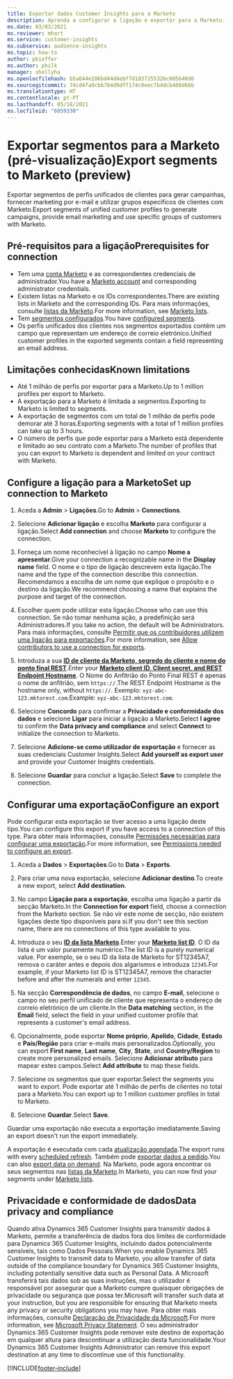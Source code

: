 ```yaml
---
title: Exportar dados Customer Insights para a Marketo
description: Aprenda a configurar a ligação e exportar para a Marketo.
ms.date: 03/03/2021
ms.reviewer: mhart
ms.service: customer-insights
ms.subservice: audience-insights
ms.topic: how-to
author: pkieffer
ms.author: philk
manager: shellyha
ms.openlocfilehash: b5a644e286bd44d4ebf7d1837255326c005b48d6
ms.sourcegitcommit: 74cd4fa9cbb784d9dff174c0eec7b4dcb408d66b
ms.translationtype: HT
ms.contentlocale: pt-PT
ms.lasthandoff: 05/18/2021
ms.locfileid: "6059330"
---
```

# <a name="export-segments-to-marketo-preview"></a><span data-ttu-id="5469d-103">Exportar segmentos para a Marketo (pré-visualização)</span><span class="sxs-lookup"><span data-stu-id="5469d-103">Export segments to Marketo (preview)</span></span>

<span data-ttu-id="5469d-104">Exportar segmentos de perfis unificados de clientes para gerar campanhas, fornecer marketing por e-mail e utilizar grupos específicos de clientes com Marketo.</span><span class="sxs-lookup"><span data-stu-id="5469d-104">Export segments of unified customer profiles to generate campaigns, provide email marketing and use specific groups of customers with Marketo.</span></span>

## <a name="prerequisites-for-connection"></a><span data-ttu-id="5469d-105">Pré-requisitos para a ligação</span><span class="sxs-lookup"><span data-stu-id="5469d-105">Prerequisites for connection</span></span>

-   <span data-ttu-id="5469d-106">Tem uma [conta Marketo](https://login.marketo.com/) e as correspondentes credenciais de administrador.</span><span class="sxs-lookup"><span data-stu-id="5469d-106">You have a [Marketo account](https://login.marketo.com/) and corresponding administrator credentials.</span></span>
-   <span data-ttu-id="5469d-107">Existem listas na Marketo e os IDs correspondentes.</span><span class="sxs-lookup"><span data-stu-id="5469d-107">There are existing lists in Marketo and the corresponding IDs.</span></span> <span data-ttu-id="5469d-108">Para mais informações, consulte [listas da Marketo](https://docs.marketo.com/display/public/DOCS/Understanding+Static+Lists).</span><span class="sxs-lookup"><span data-stu-id="5469d-108">For more information, see [Marketo lists](https://docs.marketo.com/display/public/DOCS/Understanding+Static+Lists).</span></span>
-   <span data-ttu-id="5469d-109">Tem [segmentos configurados](segments.md).</span><span class="sxs-lookup"><span data-stu-id="5469d-109">You have [configured segments](segments.md).</span></span>
-   <span data-ttu-id="5469d-110">Os perfis unificados dos clientes nos segmentos exportados contêm um campo que representam um endereço de correio eletrónico.</span><span class="sxs-lookup"><span data-stu-id="5469d-110">Unified customer profiles in the exported segments contain a field representing an email address.</span></span>

## <a name="known-limitations"></a><span data-ttu-id="5469d-111">Limitações conhecidas</span><span class="sxs-lookup"><span data-stu-id="5469d-111">Known limitations</span></span>

- <span data-ttu-id="5469d-112">Até 1 milhão de perfis por exportar para a Marketo.</span><span class="sxs-lookup"><span data-stu-id="5469d-112">Up to 1 million profiles per export to Marketo.</span></span>
- <span data-ttu-id="5469d-113">A exportação para a Marketo é limitada a segmentos.</span><span class="sxs-lookup"><span data-stu-id="5469d-113">Exporting to Marketo is limited to segments.</span></span>
- <span data-ttu-id="5469d-114">A exportação de segmentos com um total de 1 milhão de perfis pode demorar até 3 horas.</span><span class="sxs-lookup"><span data-stu-id="5469d-114">Exporting segments with a total of 1 million profiles can take up to 3 hours.</span></span> 
- <span data-ttu-id="5469d-115">O número de perfis que pode exportar para a Marketo está dependente e limitado ao seu contrato com a Marketo.</span><span class="sxs-lookup"><span data-stu-id="5469d-115">The number of profiles that you can export to Marketo is dependent and limited on your contract with Marketo.</span></span>

## <a name="set-up-connection-to-marketo"></a><span data-ttu-id="5469d-116">Configure a ligação para a Marketo</span><span class="sxs-lookup"><span data-stu-id="5469d-116">Set up connection to Marketo</span></span>

1. <span data-ttu-id="5469d-117">Aceda a **Admin** > **Ligações**.</span><span class="sxs-lookup"><span data-stu-id="5469d-117">Go to **Admin** > **Connections**.</span></span>

1. <span data-ttu-id="5469d-118">Selecione **Adicionar ligação** e escolha **Marketo** para configurar a ligação.</span><span class="sxs-lookup"><span data-stu-id="5469d-118">Select **Add connection** and choose **Marketo** to configure the connection.</span></span>

1. <span data-ttu-id="5469d-119">Forneça um nome reconhecível à ligação no campo **Nome a apresentar**.</span><span class="sxs-lookup"><span data-stu-id="5469d-119">Give your connection a recognizable name in the **Display name** field.</span></span> <span data-ttu-id="5469d-120">O nome e o tipo de ligação descrevem esta ligação.</span><span class="sxs-lookup"><span data-stu-id="5469d-120">The name and the type of the connection describe this connection.</span></span> <span data-ttu-id="5469d-121">Recomendamos a escolha de um nome que explique o propósito e o destino da ligação.</span><span class="sxs-lookup"><span data-stu-id="5469d-121">We recommend choosing a name that explains the purpose and target of the connection.</span></span>

1. <span data-ttu-id="5469d-122">Escolher quem pode utilizar esta ligação.</span><span class="sxs-lookup"><span data-stu-id="5469d-122">Choose who can use this connection.</span></span> <span data-ttu-id="5469d-123">Se não tomar nenhuma ação, a predefinição será Administradores.</span><span class="sxs-lookup"><span data-stu-id="5469d-123">If you take no action, the default will be Administrators.</span></span> <span data-ttu-id="5469d-124">Para mais informações, consulte [Permitir que os contribuidores utilizem uma ligação para exportações](connections.md#allow-contributors-to-use-a-connection-for-exports).</span><span class="sxs-lookup"><span data-stu-id="5469d-124">For more information, see [Allow contributors to use a connection for exports](connections.md#allow-contributors-to-use-a-connection-for-exports).</span></span>

1. <span data-ttu-id="5469d-125">Introduza a sua **[ID de cliente da Marketo, segredo do cliente e nome do ponto final REST](https://developers.marketo.com/rest-api/authentication/)**.</span><span class="sxs-lookup"><span data-stu-id="5469d-125">Enter your **[Marketo client ID, Client secret, and REST Endpoint Hostname](https://developers.marketo.com/rest-api/authentication/)**.</span></span> <span data-ttu-id="5469d-126">O Nome do Anfitrião do Ponto Final REST é apenas o nome de anfitrião, sem `https://`.</span><span class="sxs-lookup"><span data-stu-id="5469d-126">The REST Endpoint Hostname is the hostname only, without `https://`.</span></span> <span data-ttu-id="5469d-127">Exemplo: `xyz-abc-123.mktorest.com`.</span><span class="sxs-lookup"><span data-stu-id="5469d-127">Example: `xyz-abc-123.mktorest.com`.</span></span> 

1. <span data-ttu-id="5469d-128">Selecione **Concordo** para confirmar a **Privacidade e conformidade dos dados** e selecione **Ligar** para iniciar a ligação a Marketo.</span><span class="sxs-lookup"><span data-stu-id="5469d-128">Select **I agree** to confirm the **Data privacy and compliance** and select **Connect** to initialize the connection to Marketo.</span></span>

1. <span data-ttu-id="5469d-129">Selecione **Adicione-se como utilizador de exportação** e fornecer as suas credenciais Customer Insights.</span><span class="sxs-lookup"><span data-stu-id="5469d-129">Select **Add yourself as export user** and provide your Customer Insights credentials.</span></span>

1. <span data-ttu-id="5469d-130">Selecione **Guardar** para concluir a ligação.</span><span class="sxs-lookup"><span data-stu-id="5469d-130">Select **Save** to complete the connection.</span></span>

## <a name="configure-an-export"></a><span data-ttu-id="5469d-131">Configurar uma exportação</span><span class="sxs-lookup"><span data-stu-id="5469d-131">Configure an export</span></span>

<span data-ttu-id="5469d-132">Pode configurar esta exportação se tiver acesso a uma ligação deste tipo.</span><span class="sxs-lookup"><span data-stu-id="5469d-132">You can configure this export if you have access to a connection of this type.</span></span> <span data-ttu-id="5469d-133">Para obter mais informações, consulte [Permissões necessárias para configurar uma exportação](export-destinations.md#set-up-a-new-export).</span><span class="sxs-lookup"><span data-stu-id="5469d-133">For more information, see [Permissions needed to configure an export](export-destinations.md#set-up-a-new-export).</span></span>

1. <span data-ttu-id="5469d-134">Aceda a **Dados** > **Exportações**.</span><span class="sxs-lookup"><span data-stu-id="5469d-134">Go to **Data** > **Exports**.</span></span>

1. <span data-ttu-id="5469d-135">Para criar uma nova exportação, selecione **Adicionar destino**.</span><span class="sxs-lookup"><span data-stu-id="5469d-135">To create a new export, select **Add destination**.</span></span>

1. <span data-ttu-id="5469d-136">No campo **Ligação para a exportação**, escolha uma ligação a partir da secção Marketo.</span><span class="sxs-lookup"><span data-stu-id="5469d-136">In the **Connection for export** field, choose a connection from the Marketo section.</span></span> <span data-ttu-id="5469d-137">Se não vir este nome de secção, não existem ligações deste tipo disponíveis para si.</span><span class="sxs-lookup"><span data-stu-id="5469d-137">If you don't see this section name, there are no connections of this type available to you.</span></span>

1. <span data-ttu-id="5469d-138">Introduza o seu **[ID da lista Marketo](https://docs.marketo.com/display/public/DOCS/Understanding+Static+Lists)**.</span><span class="sxs-lookup"><span data-stu-id="5469d-138">Enter your **[Marketo list ID](https://docs.marketo.com/display/public/DOCS/Understanding+Static+Lists)**.</span></span> <span data-ttu-id="5469d-139">O ID da lista é um valor puramente numérico.</span><span class="sxs-lookup"><span data-stu-id="5469d-139">The list ID is a purely numerical value.</span></span> <span data-ttu-id="5469d-140">Por exemplo, se o seu ID da lista de Marketo for ST12345A7, remova o caráter antes e depois dos algarismos e introduza `12345`.</span><span class="sxs-lookup"><span data-stu-id="5469d-140">For example, if your Marketo list ID is ST12345A7, remove the character before and after the numerals and enter `12345`.</span></span> 

1. <span data-ttu-id="5469d-141">Na secção **Correspondência de dados**, no campo **E-mail**, selecione o campo no seu perfil unificado de cliente que representa o endereço de correio eletrónico de um cliente.</span><span class="sxs-lookup"><span data-stu-id="5469d-141">In the **Data matching** section, in the **Email** field, select the field in your unified customer profile that represents a customer's email address.</span></span> 

1. <span data-ttu-id="5469d-142">Opcionalmente, pode exportar **Nome próprio**, **Apelido**, **Cidade**, **Estado** e **País/Região** para criar e-mails mais personalizados.</span><span class="sxs-lookup"><span data-stu-id="5469d-142">Optionally, you can export **First name**, **Last name**, **City**, **State**, and **Country/Region**  to create more personalized emails.</span></span> <span data-ttu-id="5469d-143">Selecione **Adicionar atributo** para mapear estes campos.</span><span class="sxs-lookup"><span data-stu-id="5469d-143">Select **Add attribute** to map these fields.</span></span>

1. <span data-ttu-id="5469d-144">Selecione os segmentos que quer exportar.</span><span class="sxs-lookup"><span data-stu-id="5469d-144">Select the segments you want to export.</span></span> <span data-ttu-id="5469d-145">Pode exportar até 1 milhão de perfis de clientes no total para a Marketo.</span><span class="sxs-lookup"><span data-stu-id="5469d-145">You can export up to 1 million customer profiles in total to Marketo.</span></span>

1. <span data-ttu-id="5469d-146">Selecione **Guardar**.</span><span class="sxs-lookup"><span data-stu-id="5469d-146">Select **Save**.</span></span>

<span data-ttu-id="5469d-147">Guardar uma exportação não executa a exportação imediatamente.</span><span class="sxs-lookup"><span data-stu-id="5469d-147">Saving an export doesn't run the export immediately.</span></span>

<span data-ttu-id="5469d-148">A exportação é executada com cada [atualização agendada](system.md#schedule-tab).</span><span class="sxs-lookup"><span data-stu-id="5469d-148">The export runs with every [scheduled refresh](system.md#schedule-tab).</span></span> <span data-ttu-id="5469d-149">Também pode [exportar dados a pedido](export-destinations.md#run-exports-on-demand).</span><span class="sxs-lookup"><span data-stu-id="5469d-149">You can also [export data on demand](export-destinations.md#run-exports-on-demand).</span></span> <span data-ttu-id="5469d-150">Na Marketo, pode agora encontrar os seus segmentos nas [listas da Marketo](https://docs.marketo.com/display/public/DOCS/Understanding+Static+Lists).</span><span class="sxs-lookup"><span data-stu-id="5469d-150">In Marketo, you can now find your segments under [Marketo lists](https://docs.marketo.com/display/public/DOCS/Understanding+Static+Lists).</span></span>


## <a name="data-privacy-and-compliance"></a><span data-ttu-id="5469d-151">Privacidade e conformidade de dados</span><span class="sxs-lookup"><span data-stu-id="5469d-151">Data privacy and compliance</span></span>

<span data-ttu-id="5469d-152">Quando ativa Dynamics 365 Customer Insights para transmitir dados à Marketo, permite a transferência de dados fora dos limites de conformidade para Dynamics 365 Customer Insights, incluindo dados potencialmente sensíveis, tais como Dados Pessoais.</span><span class="sxs-lookup"><span data-stu-id="5469d-152">When you enable Dynamics 365 Customer Insights to transmit data to Marketo, you allow transfer of data outside of the compliance boundary for Dynamics 365 Customer Insights, including potentially sensitive data such as Personal Data.</span></span> <span data-ttu-id="5469d-153">A Microsoft transferirá tais dados sob as suas instruções, mas o utilizador é responsável por assegurar que a Marketo cumpre quaisquer obrigações de privacidade ou segurança que possa ter.</span><span class="sxs-lookup"><span data-stu-id="5469d-153">Microsoft will transfer such data at your instruction, but you are responsible for ensuring that Marketo meets any privacy or security obligations you may have.</span></span> <span data-ttu-id="5469d-154">Para obter mais informações, consulte [Declaração de Privacidade da Microsoft](https://go.microsoft.com/fwlink/?linkid=396732).</span><span class="sxs-lookup"><span data-stu-id="5469d-154">For more information, see [Microsoft Privacy Statement](https://go.microsoft.com/fwlink/?linkid=396732).</span></span>
<span data-ttu-id="5469d-155">O seu administrador Dynamics 365 Customer Insights pode remover este destino de exportação em qualquer altura para descontinuar a utilização desta funcionalidade.</span><span class="sxs-lookup"><span data-stu-id="5469d-155">Your Dynamics 365 Customer Insights Administrator can remove this export destination at any time to discontinue use of this functionality.</span></span>


[!INCLUDE[footer-include](../includes/footer-banner.md)]
